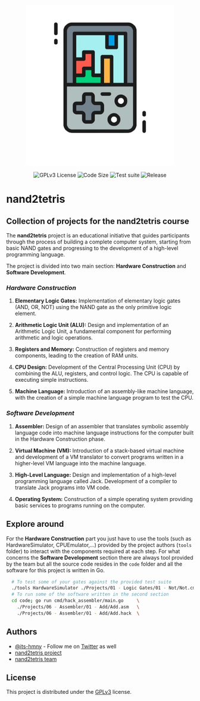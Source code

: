 <p align="center">
    <img alt="Logo" width="400" src="./assets/Tetris.png">
</p>

<p align="center">
    <img alt="GPLv3 License" src="https://img.shields.io/badge/License-GPL%20v3-yellow.svg">
    <img alt="Code Size" src="https://img.shields.io/github/languages/code-size/its-hmny/nand2tetris?color=green&label=Code%20Size">
    <img alt="Test suite" src="https://github.com/its-hmny/nand2tetris/actions/workflows/ci.workflow.yml/badge.svg">
    <img alt="Release" src="https://img.shields.io/github/v/release/its-hmny/nand2tetris?label=Version">
</p>

# nand2tetris

## Collection of projects for the nand2tetris course

The **nand2tetris** project is an educational initiative that guides participants through the process of building a complete computer system, starting from basic NAND gates and progressing to the development of a high-level programming language.

The project is divided into two main section: **Hardware Construction** and **Software Development**.

### *Hardware Construction*

1. **Elementary Logic Gates:** Implementation of elementary logic gates (AND, OR, NOT) using the NAND gate as the only primitive logic element.

2. **Arithmetic Logic Unit (ALU):** Design and implementation of an Arithmetic Logic Unit, a fundamental component for performing arithmetic and logic operations.

3. **Registers and Memory:** Construction of registers and memory components, leading to the creation of RAM units.

4. **CPU Design:** Development of the Central Processing Unit (CPU) by combining the ALU, registers, and control logic. The CPU is capable of executing simple instructions.

5. **Machine Language:** Introduction of an assembly-like machine language, with the creation of a simple machine language program to test the CPU.

### *Software Development*

1. **Assembler:** Design of an assembler that translates symbolic assembly language code into machine language instructions for the computer built in the Hardware Construction phase.

2. **Virtual Machine (VM):** Introduction of a stack-based virtual machine and development of a VM translator to convert programs written in a higher-level VM language into the machine language.

3. **High-Level Language:** Design and implementation of a high-level programming language called Jack. Development of a compiler to translate Jack programs into VM code.

4. **Operating System:** Construction of a simple operating system providing basic services to programs running on the computer.

## Explore around

For the **Hardware Construction** part you just have to use the tools (such as HardwareSimulator, CPUEmulator,...) provided by the project authors (`tools` folder) to interact with the components required at each step.
For what concerns the **Software Development** section there are always tool provided by the team but all the source code resides in the `code` folder and all the software for this project is written in Go.

```bash
  # To test some of your gates against the provided test suite
  ./tools HardwareSimulator ./Projects/01 - Logic Gates/01 - Not/Not.cmp
  # To run some of the software written in the second section
  cd code; go run cmd/hack_assembler/main.go     \
    ./Projects/06 - Assembler/01 - Add/Add.asm   \
    ./Projects/06 - Assembler/01 - Add/Add.hack  \
```

## Authors

- [@its-hmny](https://www.github.com/its-hmny) - Follow me on [Twitter](https://twitter.com/its_hmny) as well
- [nand2tetris project](https://www.nand2tetris.org/)
- [nand2tetris team](https://www.nand2tetris.org/copy-of-about)

## License

This project is distributed under the [GPLv3](https://choosealicense.com/licenses/gpl-3.0/) license.